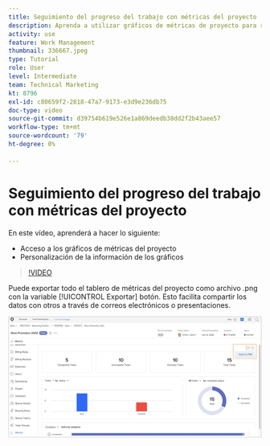 ```yaml
---
title: Seguimiento del progreso del trabajo con métricas del proyecto
description: Aprenda a utilizar gráficos de métricas de proyecto para rastrear el progreso del trabajo del proyecto en [!DNL  Workfront].
activity: use
feature: Work Management
thumbnail: 336667.jpeg
type: Tutorial
role: User
level: Intermediate
team: Technical Marketing
kt: 8796
exl-id: c80659f2-2818-47a7-9173-e3d9e236db75
doc-type: video
source-git-commit: d39754b619e526e1a869deedb38dd2f2b43aee57
workflow-type: tm+mt
source-wordcount: '79'
ht-degree: 0%

---
```


# Seguimiento del progreso del trabajo con métricas del proyecto

En este vídeo, aprenderá a hacer lo siguiente:

* Acceso a los gráficos de métricas del proyecto
* Personalización de la información de los gráficos

>[!VIDEO](https://video.tv.adobe.com/v/336667/?quality=12)

Puede exportar todo el tablero de métricas del proyecto como archivo .png con la variable [!UICONTROL Exportar] botón. Esto facilita compartir los datos con otros a través de correos electrónicos o presentaciones.

![Página Métricas de proyecto exportadas](assets/planner-fund-metrics-export.png)

<!---
Overview of project metrics
--->

